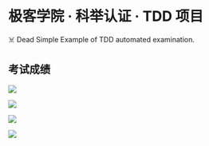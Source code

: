 # 极客学院 · 科举认证 · TDD 项目

☠️ Dead Simple Example of TDD automated examination.

## 考试成绩

![](https://github.com/jiker-keju/tdd-fizzbuzz/workflows/.github/workflows/lint.yml/badge.svg)

![](https://github.com/jiker-keju/tdd-fizzbuzz/workflows/.github/workflows/build.yml/badge.svg)

![](https://github.com/jiker-keju/tdd-fizzbuzz/workflows/.github/workflows/test.yml/badge.svg)

![](https://github.com/jiker-keju/tdd-fizzbuzz/workflows/.github/workflows/feature.yml/badge.svg)
